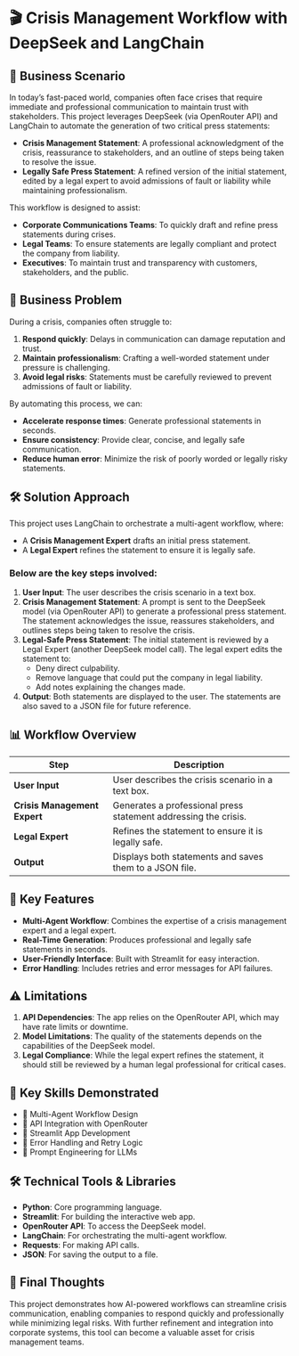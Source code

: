 # 🎬 Crisis Management Workflow with DeepSeek and LangChain

## 🚀 Business Scenario

In today’s fast-paced world, companies often face crises that require immediate and professional communication to maintain trust with stakeholders. This project leverages DeepSeek (via OpenRouter API) and LangChain to automate the generation of two critical press statements:

- **Crisis Management Statement**: A professional acknowledgment of the crisis, reassurance to stakeholders, and an outline of steps being taken to resolve the issue.
- **Legally Safe Press Statement**: A refined version of the initial statement, edited by a legal expert to avoid admissions of fault or liability while maintaining professionalism.

This workflow is designed to assist:

- **Corporate Communications Teams**: To quickly draft and refine press statements during crises.
- **Legal Teams**: To ensure statements are legally compliant and protect the company from liability.
- **Executives**: To maintain trust and transparency with customers, stakeholders, and the public.

## 🧠 Business Problem

During a crisis, companies often struggle to:

1. **Respond quickly**: Delays in communication can damage reputation and trust.
2. **Maintain professionalism**: Crafting a well-worded statement under pressure is challenging.
3. **Avoid legal risks**: Statements must be carefully reviewed to prevent admissions of fault or liability.

By automating this process, we can:

- **Accelerate response times**: Generate professional statements in seconds.
- **Ensure consistency**: Provide clear, concise, and legally safe communication.
- **Reduce human error**: Minimize the risk of poorly worded or legally risky statements.

## 🛠️ Solution Approach

This project uses LangChain to orchestrate a multi-agent workflow, where:

- A **Crisis Management Expert** drafts an initial press statement.
- A **Legal Expert** refines the statement to ensure it is legally safe.

### Below are the key steps involved:

1. **User Input**: The user describes the crisis scenario in a text box.
2. **Crisis Management Statement**: A prompt is sent to the DeepSeek model (via OpenRouter API) to generate a professional press statement. The statement acknowledges the issue, reassures stakeholders, and outlines steps being taken to resolve the crisis.
3. **Legal-Safe Press Statement**: The initial statement is reviewed by a Legal Expert (another DeepSeek model call). The legal expert edits the statement to:
   - Deny direct culpability.
   - Remove language that could put the company in legal liability.
   - Add notes explaining the changes made.
4. **Output**: Both statements are displayed to the user. The statements are also saved to a JSON file for future reference.

## 📊 Workflow Overview

| Step                         | Description                                                     |
| ---------------------------- | --------------------------------------------------------------- |
| **User Input**               | User describes the crisis scenario in a text box.               |
| **Crisis Management Expert** | Generates a professional press statement addressing the crisis. |
| **Legal Expert**             | Refines the statement to ensure it is legally safe.             |
| **Output**                   | Displays both statements and saves them to a JSON file.         |

## 🔖 Key Features

- **Multi-Agent Workflow**: Combines the expertise of a crisis management expert and a legal expert.
- **Real-Time Generation**: Produces professional and legally safe statements in seconds.
- **User-Friendly Interface**: Built with Streamlit for easy interaction.
- **Error Handling**: Includes retries and error messages for API failures.

## ⚠️ Limitations

1. **API Dependencies**: The app relies on the OpenRouter API, which may have rate limits or downtime.
2. **Model Limitations**: The quality of the statements depends on the capabilities of the DeepSeek model.
3. **Legal Compliance**: While the legal expert refines the statement, it should still be reviewed by a human legal professional for critical cases.

## 🔄 Key Skills Demonstrated

- 🔹 Multi-Agent Workflow Design
- 🔹 API Integration with OpenRouter
- 🔹 Streamlit App Development
- 🔹 Error Handling and Retry Logic
- 🔹 Prompt Engineering for LLMs

## 🛠️ Technical Tools & Libraries

- **Python**: Core programming language.
- **Streamlit**: For building the interactive web app.
- **OpenRouter API**: To access the DeepSeek model.
- **LangChain**: For orchestrating the multi-agent workflow.
- **Requests**: For making API calls.
- **JSON**: For saving the output to a file.

## 🚀 Final Thoughts

This project demonstrates how AI-powered workflows can streamline crisis communication, enabling companies to respond quickly and professionally while minimizing legal risks. With further refinement and integration into corporate systems, this tool can become a valuable asset for crisis management teams.
